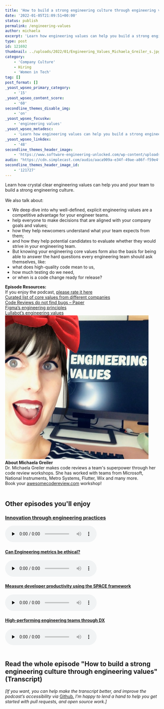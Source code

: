 ```yaml
---
title: 'How to build a strong engineering culture through engineering values'
date: '2022-01-05T21:09:51+00:00'
status: publish
permalink: /engineering-values
author: michaela
excerpt: 'Learn how engineering values can help you build a strong engineering culture and empower your developers to make decisions that are aligned with your goals.'
type: post
id: 121692
thumbnail: ../uploads/2022/01/Engineering_Values_Michaela_Greiler_s.jpg
category:
    - 'Company Culture'
    - Hiring
    - 'Women in Tech'
tag: []
post_format: []
_yoast_wpseo_primary_category:
    - '15'
_yoast_wpseo_content_score:
    - '60'
secondline_themes_disable_img:
    - 'on'
_yoast_wpseo_focuskw:
    - 'engineering values'
_yoast_wpseo_metadesc:
    - 'Learn how engineering values can help you build a strong engineering culture and empower your developers to make decisions that are aligned with your goals.'
_yoast_wpseo_linkdex:
    - '48'
secondline_themes_header_image:
    - 'https://www.software-engineering-unlocked.com/wp-content/uploads/2022/01/Michaela-Greiler-Engineering-Values-BG.jpg'
audio: "https://cdn.simplecast.com/audio/aaca909a-e34f-49ae-a86f-f59e4fa807f0/episodes/f5b713b5-ded9-45ea-b6d6-b36020630d0b/audio/ba2428d5-9dff-4a7d-b6c1-78870f18387c/default_tc.mp3"
secondline_themes_header_image_id:
    - '121727'
---
```


<div class="episode-about">
Learn how crystal clear engineering values can help you and your team to build a strong engineering culture.
<br/> <br/>We also talk about:
<ul>
<li> We deep dive into why well-defined, explicit engineering values are a competitive advantage for your engineer teams.</li>
<li> help everyone to make decisions that are aligned with your company goals and values;</li>
<li> how they help newcomers understand what your team expects from them;</li>
<li> and how they help potential candidates to evaluate whether they would strive in your engineering team.</li>
<li> But knowing your engineering core values form also the basis for being able to answer the hard questions every engineering team should ask themselves, like:</li>
<li> what does high-quality code mean to us,</li>
<li> how much testing do we need,</li>
<li> or when is a code change ready for release?</li>

</ul>
</div>
<div class=" episode-links">
<b>Episode Resources:</b><br/>
If you enjoy the podcast, <a href="https://podcasts.apple.com/at/podcast/software-engineering-unlocked/id1477527378">please rate it here</a><br/>
<a href="https://github.com/mgreiler/awesome-engineering-values">Curated list of core values from different companies</a><br/>
<a href="https://www.michaelagreiler.com/wp-content/uploads/2019/02/Code-Reviews-Do-Not-Find-Bugs.-How-the-Current-Code-Review-Best-Practice-Slows-Us-Down.pdf">Code Reviews do not find bugs – Paper</a><br/>
<a href="https://www.figma.com/blog/figmas-engineering-values/">Figma’s engineering principles</a><br/>
<a href="https://www.lullabot.com/engineering-values">Lullabot’s engineering values</a><br/>
</div>

<div class="row pt-2 align-items-center">
<div class="col-4 guest-picture">
<img src="../uploads/2022/01/Engineering_Values_Michaela_Greiler_s.jpg" alt="Picture of Michaela Greiler"/>
</div>
<div class="col-8 guest-about">
<b>About Michaela Greiler</b><br/>
Dr. Michaela Greiler makes code reviews a team's superpower through her code review workshops. She has worked with teams from Microsoft, National Instruments, Metro Systems, Flutter, Wix and many more.
</div>
</div>

<div class="sponsorship">
Book your <a href="https://www.michaelagreiler.com/workshops">awesomecodereview.com</a> workshop!
</div> 
<br/>
<div>
  <h2>Other episodes you'll enjoy</h2>
  	  	  		  <div class="row-md-6">
      <div class="row g-0 border rounded overflow-hidden flex-md-row mb-4 shadow-sm h-md-250 position-relative">
          <div class="col p-4 d-flex flex-column position-static">
            <h3 class="mb-0"><a href="http://localhost:8000/innovation-engineering-practices/">Innovation through engineering practices</a></h3>
  <audio controls preload="none">
                <source src="https://cdn.simplecast.com/audio/aaca909a-e34f-49ae-a86f-f59e4fa807f0/episodes/71917bf7-3777-4dc8-84e3-1f3ea736953b/audio/8670770e-323e-45eb-88df-0080e8965908/default_tc.mp3" />
              </audio>
          </div>
        </div>
      </div>
   <div class="row-md-6">
      <div class="row g-0 border rounded overflow-hidden flex-md-row mb-4 shadow-sm h-md-250 position-relative">
          <div class="col p-4 d-flex flex-column position-static">
            <a href="https://www.software-engineering-unlocked.com/engineering-metrics/"><h4 class="mb-0">Can Engineering metrics be ethical?</h3></a>
  <audio controls preload="none">
               <source src="https://cdn.simplecast.com/audio/aaca909a-e34f-49ae-a86f-f59e4fa807f0/episodes/14f69a24-bf6f-4e84-8dd8-f57c3f73c32b/audio/3bc44755-6fc4-41cd-84bd-bc6e2228c0aa/default_tc.mp3" />
              </audio>
          </div>
        </div>
      </div>
    <div class="row-md-6">
      <div class="row g-0 border rounded overflow-hidden flex-md-row mb-4 shadow-sm h-md-250 position-relative">
          <div class="col p-4 d-flex flex-column position-static">
                       <a href="https://software-engineering-unlocked.com/measure-developer-productivity-space/"><h4 class="mb-0">Measure developer productivity using the SPACE framework</h3></a>
  <audio controls preload="none">
                <source src="https://cdn.simplecast.com/audio/aaca909a-e34f-49ae-a86f-f59e4fa807f0/episodes/5f2f49ae-1df9-4c13-9a52-670548e10892/audio/f557f044-ac96-40a4-b6b4-f8f215a1a81b/default_tc.mp3" />
              </audio>
          </div>
        </div>
      </div>
          <div class="row-md-6">
      <div class="row g-0 border rounded overflow-hidden flex-md-row mb-4 shadow-sm h-md-250 position-relative">
          <div class="col p-4 d-flex flex-column position-static">
                       <a href="https://software-engineering-unlocked.com/developer-experience-job/"> <h4 class="mb-0">High-performing engineering teams through DX</h3></a>
  <audio controls preload="none">
                <source src="https://cdn.simplecast.com/audio/aaca909a-e34f-49ae-a86f-f59e4fa807f0/episodes/08be65aa-4b4e-41f5-8d94-3611ef987d90/audio/98662bb1-c656-4b89-afbc-ab4ce94e697f/default_tc.mp3" />
              </audio>
          </div>
        </div>
      </div>
</div>
<br/>

## Read the whole episode "How to build a strong engineering culture through engineering values" (Transcript)

_\[If you want, you can help make the transcript better, and improve the podcast’s accessibility via_ [Github](https://github.com/mgreiler/se-unlocked/tree/master/Transcripts)_[.](https://github.com/mgreiler/se-unlocked/tree/master/Transcripts) I’m happy to lend a hand to help you get started with pull requests, and open source work.\]_

 